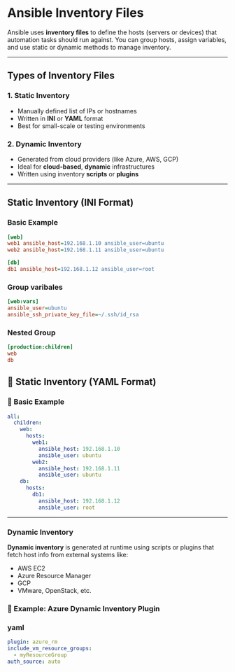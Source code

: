 # Ansible Inventory Files

Ansible uses **inventory files** to define the hosts (servers or devices) that automation tasks should run against. You can group hosts, assign variables, and use static or dynamic methods to manage inventory.

---

## Types of Inventory Files

### 1. **Static Inventory**

- Manually defined list of IPs or hostnames
- Written in **INI** or **YAML** format
- Best for small-scale or testing environments

### 2. **Dynamic Inventory**

- Generated from cloud providers (like Azure, AWS, GCP)
- Ideal for **cloud-based**, **dynamic** infrastructures
- Written using inventory **scripts** or **plugins**

---

## Static Inventory (INI Format)

### Basic Example

```ini
[web]
web1 ansible_host=192.168.1.10 ansible_user=ubuntu
web2 ansible_host=192.168.1.11 ansible_user=ubuntu

[db]
db1 ansible_host=192.168.1.12 ansible_user=root
```

### Group varibales

```ini
[web:vars]
ansible_user=ubuntu
ansible_ssh_private_key_file=~/.ssh/id_rsa
```

### Nested Group

```ini
[production:children]
web
db
```

## 📄 Static Inventory (YAML Format)

### 🧪 Basic Example

```yaml
all:
  children:
    web:
      hosts:
        web1:
          ansible_host: 192.168.1.10
          ansible_user: ubuntu
        web2:
          ansible_host: 192.168.1.11
          ansible_user: ubuntu
    db:
      hosts:
        db1:
          ansible_host: 192.168.1.12
          ansible_user: root
```

---

### Dynamic Inventory

**Dynamic inventory** is generated at runtime using scripts or plugins that fetch host info from external systems like:

- AWS EC2
- Azure Resource Manager
- GCP
- VMware, OpenStack, etc.

### 🔹 Example: Azure Dynamic Inventory Plugin

### yaml

```yaml
plugin: azure_rm
include_vm_resource_groups:
  - myResourceGroup
auth_source: auto
```
